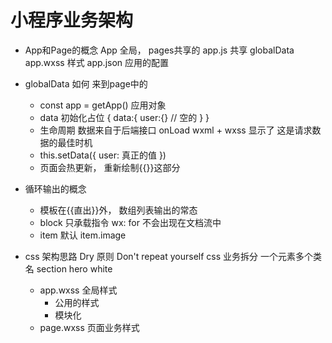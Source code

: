 # 小程序业务架构

- App和Page的概念
  App 全局， pages共享的
  app.js 共享 globalData
  app.wxss 样式
  app.json 应用的配置

- globalData 如何 来到page中的
  - const app = getApp()
    应用对象
  - data 初始化占位
  {
    data:{
      user:{} // 空的
    }
  }
  - 生命周期
    数据来自于后端接口
    onLoad wxml + wxss 显示了
    这是请求数据的最佳时机
  - this.setData({
    user: 真正的值
  })
  - 页面会热更新， 重新绘制{{}}这部分

- 循环输出的概念
  - 模板在{{直出}}外， 数组列表输出的常态
  - block 只承载指令 wx: for
    不会出现在文档流中
  - item 默认
    item.image

- css 架构思路
  Dry 原则  Don't repeat yourself
  css 业务拆分 一个元素多个类名
  section hero  white
  - app.wxss 全局样式
    - 公用的样式
    - 模块化
  - page.wxss 页面业务样式